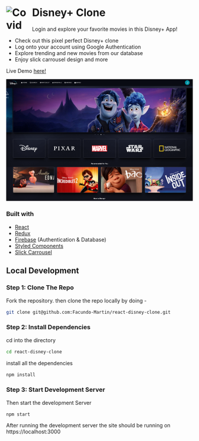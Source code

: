 # Disney+ Clone    <img align="left" alt="Covid" width="60px" src="https://upload.wikimedia.org/wikipedia/commons/3/3e/Disney%2B_logo.svg" style="padding-right:10px;" />

Login and explore your favorite movies in this Disney+ App!

- Check out this pixel perfect Disney+ clone
- Log onto your account using Google Authentication
- Explore trending and new movies from our database
- Enjoy slick carrousel design and more

Live Demo [here!](https://disney-clone-3835b.web.app/)

![preview img](/preview.png)

### Built with

- [React](http://reactjs.org/)
- [Redux](https://redux.js.org/)
- [Firebase](https://firebase.google.com/) (Authentication & Database)
- [Styled Components](https://styled-components.com/)
- [Slick Carrousel](http://kenwheeler.github.io/slick/)


## Local Development

### Step 1: Clone The Repo

Fork the repository. then clone the repo locally by doing -

```bash
git clone git@github.com:Facundo-Martin/react-disney-clone.git
```

### Step 2: Install Dependencies

cd into the directory

```bash
cd react-disney-clone
```

install all the dependencies

```bash
npm install
```

### Step 3: Start Development Server

Then start the development Server

```
npm start
```

After running the development server the site should be running on https://localhost:3000
